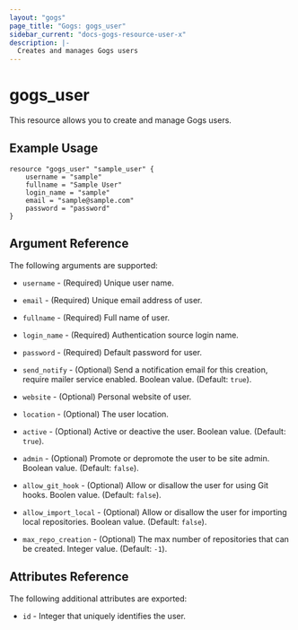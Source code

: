 ```yaml
---
layout: "gogs"
page_title: "Gogs: gogs_user"
sidebar_current: "docs-gogs-resource-user-x"
description: |-
  Creates and manages Gogs users
---
```


# gogs\_user

This resource allows you to create and manage Gogs users.


## Example Usage

```hcl
resource "gogs_user" "sample_user" {
    username = "sample"
    fullname = "Sample User"
    login_name = "sample"
    email = "sample@sample.com"
    password = "password"
}
```

## Argument Reference

The following arguments are supported:

* `username` - (Required) Unique user name.

* `email` - (Required) Unique email address of user.

* `fullname` - (Required) Full name of user.

* `login_name` - (Required) Authentication source login name.

* `password` - (Required) Default password for user.

* `send_notify` - (Optional) Send a notification email for this creation, require mailer service enabled. Boolean value. (Default: `true`).

* `website` - (Optional) Personal website of user.

* `location` - (Optional) The user location.

* `active` - (Optional) Active or deactive the user. Boolean value. (Default: `true`).

* `admin` - (Optional) Promote or depromote the user to be site admin. Boolean value. (Default: `false`).

* `allow_git_hook` - (Optional) Allow or disallow the user for using Git hooks. Boolen value. (Default: `false`).

* `allow_import_local` - (Optional) Allow or disallow the user for importing local repositories. Boolean value. (Default: `false`).

* `max_repo_creation` - (Optional) The max number of repositories that can be created. Integer value. (Default: `-1`).

## Attributes Reference

The following additional attributes are exported:

* `id` - Integer that uniquely identifies the user.

